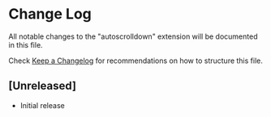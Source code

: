 # Change Log
All notable changes to the "autoscrolldown" extension will be documented in this file.

Check [Keep a Changelog](http://keepachangelog.com/) for recommendations on how to structure this file.

## [Unreleased]
- Initial release